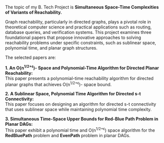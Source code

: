 The topic of my B. Tech Project is <b>Simultaneous Space-Time Complexities of Variants of Reachability.</b>

Graph reachability, particularly in directed graphs, plays a pivotal role in theoretical computer science and practical applications such as routing, database queries, and verification systems. This project examines three foundational papers that propose innovative approaches to solving reachability problems under specific constraints, such as sublinear space, polynomial time, and planar graph structures.

The selected papers are:

<b>1.​ An O(n<sup>1/2+ϵ</sup>)- Space and Polynomial-Time Algorithm for Directed Planar Reachability:</b><br>This paper presents a polynomial-time reachability algorithm for directed planar graphs that achieves O(n<sup>1/2+ϵ</sup>)- space bound.​

<b>2.​ A Sublinear Space, Polynomial Time Algorithm for Directed s-t Connectivity:</b><br>This paper focuses on designing an algorithm for directed s-t connectivity that uses sublinear space while maintaining polynomial time complexity.​

<b>3.​ Simultaneous Time-Space Upper Bounds for Red-Blue Path Problem in Planar DAGs:</b><br>This paper exhibit a polynomial time and O(n<sup>1/2+ϵ</sup>) space algorithm for the <b>RedBluePath</b> problem and <b>EvenPath</b> problem in planar DAGs.